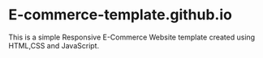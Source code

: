 # E-commerce-template.github.io
This is a simple  Responsive E-Commerce Website template created using HTML,CSS and JavaScript.
